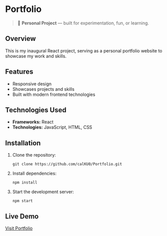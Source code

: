 # Portfolio

> 🧪 **Personal Project** — built for experimentation, fun, or learning.

## Overview

This is my inaugural React project, serving as a personal portfolio website to showcase my work and skills.

## Features

- Responsive design
- Showcases projects and skills
- Built with modern frontend technologies

## Technologies Used

- **Frameworks:** React
- **Technologies:** JavaScript, HTML, CSS

## Installation

1. Clone the repository:
   ```sh1
   git clone https://github.com/calKU0/Portfolio.git
   ```
2. Install dependencies:
   ```sh1
   npm install
   ```
3. Start the development server:
   ```sh1
   npm start
   ```

## Live Demo

[Visit Portfolio](https://portfolio.kkurowski.com)
